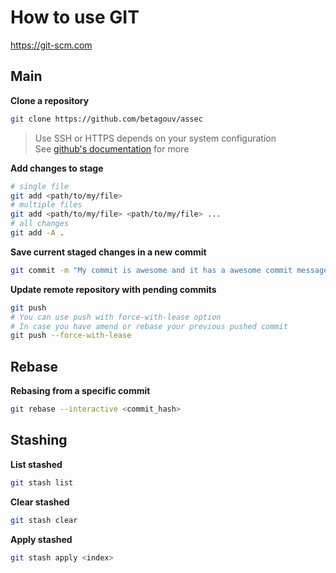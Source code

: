 # How to use GIT
https://git-scm.com

## Main

**Clone a repository**
```bash
git clone https://github.com/betagouv/assec
```
> Use SSH or HTTPS depends on your system configuration<br>
> See [github's documentation](https://help.github.com/articles/connecting-to-github-with-ssh/) for more

**Add changes to stage**
```bash
# single file
git add <path/to/my/file>
# multiple files
git add <path/to/my/file> <path/to/my/file> ...
# all changes
git add -A . 
```

**Save current staged changes in a new commit**
```bash
git commit -m "My commit is awesome and it has a awesome commit message"
```

**Update remote repository with pending commits**
```bash
git push
# You can use push with force-with-lease option
# In case you have amend or rebase your previous pushed commit
git push --force-with-lease
```

## Rebase

**Rebasing from a specific commit**
```bash
git rebase --interactive <commit_hash>
```

## Stashing

**List stashed**
```bash
git stash list
```

**Clear stashed**
```bash
git stash clear
```

**Apply stashed**
```bash
git stash apply <index>
```
